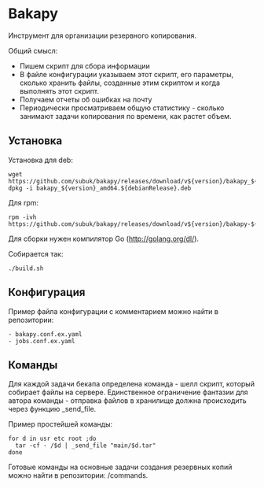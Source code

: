 Bakapy
======

Инструмент для организации резервного копирования.

Общий смысл:
- Пишем скрипт для сбора информации
- В файле конфигурации указываем этот скрипт, его параметры, сколько хранить файлы, созданные этим скриптом и когда выполнять этот скрипт.
- Получаем отчеты об ошибках на почту
- Периодически просматриваем общую статистику - сколько занимают задачи копирования по времени, как растет объем.

Установка
---------

Установка для deb:

    wget https://github.com/subuk/bakapy/releases/download/v${version}/bakapy_${version}_amd64.${debianRelease}.deb
    dpkg -i bakapy_${version}_amd64.${debianRelease}.deb

Для rpm:

    rpm -ivh https://github.com/subuk/bakapy/releases/download/v${version}/bakapy-${version}-1.${dist}.src.rpm


Для сборки нужен компилятор Go (http://golang.org/dl/).

Собирается так:

    ./build.sh


Конфигурация
------------

Пример файла конфигурации с комментарием можно найти в репозитории:

    - bakapy.conf.ex.yaml
    - jobs.conf.ex.yaml


Команды
-------

Для каждой задачи бекапа определена команда - шелл скрипт, который собирает файлы на сервере.
Единственное ограничение фантазии для автора команды - отправка файлов в хранилище должна
происходить через функцию _send_file.

Пример простейшей команды:

    for d in usr etc root ;do
      tar -cf - /$d | _send_file "main/$d.tar"
    done


Готовые команды на основные задачи создания резервных копий можно найти в репозитории: /commands.
